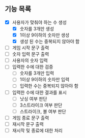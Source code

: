 ## 기능 목록

- [x] 사용자가 맞춰야 하는 수 생성
    - [x] 숫자를 3개만 생성
    - [x] 1이상 9이하의 숫자만 생성
    - [x] 생성 된 수는 중복되지 않아야 함
- [ ] 게임 시작 문구 출력
- [ ] 숫자 입력 문구 출력
- [ ] 사용자의 숫자 입력
- [ ] 입력한 수에 대한 검증
    - [ ] 숫자를 3개만 입력
    - [ ] 1이상 9이하의 숫자만 입력
    - [ ] 입력한 수는 중복되지 않아야 함
- [ ] 입력한 수에 대한 결과를 표시
    - [ ] 낫싱 여부 판단
    - [ ] 3스트라이크 여부 판단
    - [ ] 스트라이크, 볼 여부 판단
- [ ] 게임 종료 문구 출력
- [ ] 재시작 문구 출력
- [ ] 재시작 및 종료에 대한 처리